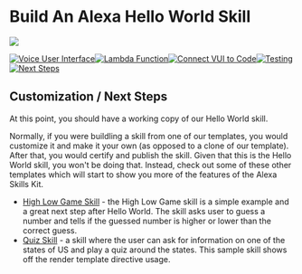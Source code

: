 # Build An Alexa Hello World Skill
<img src="https://m.media-amazon.com/images/G/01/mobile-apps/dex/alexa/alexa-skills-kit/tutorials/quiz-game/header._TTH_.png" />

[![Voice User Interface](https://m.media-amazon.com/images/G/01/mobile-apps/dex/alexa/alexa-skills-kit/tutorials/navigation/1-locked._TTH_.png)](./1-voice-user-interface.md)[![Lambda Function](https://m.media-amazon.com/images/G/01/mobile-apps/dex/alexa/alexa-skills-kit/tutorials/navigation/2-locked._TTH_.png)](./2-lambda-function.md)[![Connect VUI to Code](https://m.media-amazon.com/images/G/01/mobile-apps/dex/alexa/alexa-skills-kit/tutorials/navigation/3-locked._TTH_.png)](./3-connect-vui-to-code.md)[![Testing](https://m.media-amazon.com/images/G/01/mobile-apps/dex/alexa/alexa-skills-kit/tutorials/navigation/4-locked._TTH_.png)](./4-testing.md)[![Next Steps](https://m.media-amazon.com/images/G/01/mobile-apps/dex/alexa/alexa-skills-kit/tutorials/navigation/5-on._TTH_.png)](./5-next-steps.md)

## Customization / Next Steps

At this point, you should have a working copy of our Hello World skill. 

Normally, if you were buildling a skill from one of our templates, you would customize it and make it your own (as opposed to a clone of our template).  After that, you would certify and publish the skill.  Given that this is the Hello World skill, you won't be doing that.  Instead, check out some of these other templates which will start to show you more of the features of the Alexa Skills Kit.

* [High Low Game Skill](https://github.com/alexa-labs/skill-sample-python-highlowgame) - the High Low Game skill is a simple example and a great next step after Hello World. The skill asks user to guess a number and tells if the guessed number is higher or lower than the correct guess. 
* [Quiz Skill](https://github.com/alexa-labs/skill-sample-python-quiz-game) - a skill where the user can ask for information on one of the states of US and play a quiz around the states. This sample skill shows off the render template directive usage.
<!-- * [Trivia Quiz Game](https://github.com/alexa/skill-sample-nodejs-trivia) - this skill asks the user a series of questions, tracks right and wrong answers and provides a score at the end of the game.
* [Fact w/In Skill Purchasing](https://github.com/alexa/skill-sample-nodejs-fact-in-skill-purchases) - takes the Fact skill and adds in skill purchasing to it. --!>